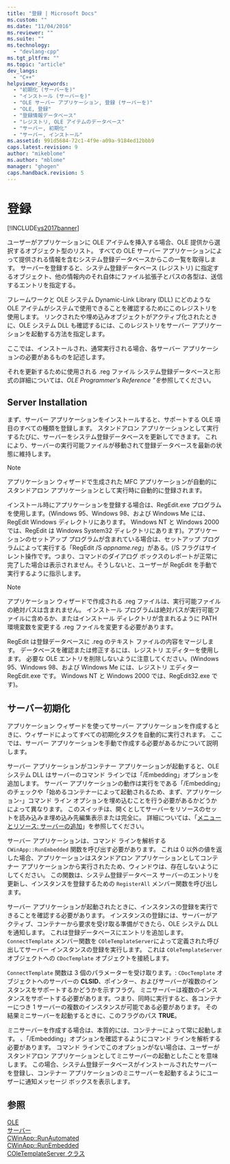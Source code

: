 ```yaml
---
title: "登録 | Microsoft Docs"
ms.custom: ""
ms.date: "11/04/2016"
ms.reviewer: ""
ms.suite: ""
ms.technology: 
  - "devlang-cpp"
ms.tgt_pltfrm: ""
ms.topic: "article"
dev_langs: 
  - "C++"
helpviewer_keywords: 
  - "初期化 (サーバーを)"
  - "インストール (サーバーを)"
  - "OLE サーバー アプリケーション, 登録 (サーバーを)"
  - "OLE, 登録"
  - "登録情報データベース"
  - "レジストリ, OLE アイテムのデータベース"
  - "サーバー, 初期化"
  - "サーバー, インストール"
ms.assetid: 991d5684-72c1-4f9e-a09a-9184ed12bbb9
caps.latest.revision: 9
author: "mikeblome"
ms.author: "mblome"
manager: "ghogen"
caps.handback.revision: 5
---
```

# 登録
[!INCLUDE[vs2017banner](../assembler/inline/includes/vs2017banner.md)]

ユーザーがアプリケーションに OLE アイテムを挿入する場合、OLE 提供から選択するオブジェクト型のリスト。  すべての OLE サーバー アプリケーションによって提供される情報を含むシステム登録データベースからこの一覧を取得します。  サーバーを登録すると、システム登録データベース \(レジストリ\) に指定するオブジェクト、他の情報内のそれ自体にファイル拡張子とパスの各型は、送信するエントリを指定する。  
  
 フレームワークと OLE システム Dynamic\-Link Library \(DLL\) にどのような OLE アイテムがシステムで使用できることを確認するためにこのレジストリを使用します。  リンクされたや埋め込みオブジェクトがアクティブ化されたときに、OLE システム DLL も確認するには、このレジストリをサーバー アプリケーションを起動する方法を指定します。  
  
 ここでは、インストールされ、通常実行される場合、各サーバー アプリケーションの必要があるものを記述します。  
  
 それを更新するために使用される .reg ファイル システム登録データベースと形式の詳細については、*OLE Programmer's Reference "を*参照してください。  
  
##  <a name="_core_server_installation"></a> Server Installation  
 まず、サーバー アプリケーションをインストールすると、サポートする OLE 項目のすべての種類を登録します。  スタンドアロン アプリケーションとして実行するたびに、サーバーをシステム登録データベースを更新してできます。  これにより、サーバーの実行可能ファイルが移動されて登録データベースを最新の状態に維持します。  
  
> [!NOTE]
>  アプリケーション ウィザードで生成された MFC アプリケーションが自動的にスタンドアロン アプリケーションとして実行時に自動的に登録されます。  
  
 インストール時にアプリケーションを登録する場合は、RegEdit.exe プログラムを使用します。\(Windows 95、Windows 98、および Windows Me には、RegEdit Windows ディレクトリにあります。  Windows NT と Windows 2000 では、RegEdit は Windows System32 ディレクトリにあります\)。アプリケーションのセットアップ プログラムが含まれている場合は、セットアップ プログラムによって実行する「RegEdit \/S *appname.reg*」がある。\(\/S フラグはサイレント操作です。つまり、コマンドのダイアログ ボックスのレポートが正常に完了した場合は表示されません。そうしないと、ユーザーが RegEdit を手動で実行するように指示します。  
  
> [!NOTE]
>  アプリケーション ウィザードで作成される .reg ファイルは、実行可能ファイルの絶対パスは含まれません。  インストール プログラムは絶対パスが実行可能ファイルに含めるか、またはインストール ディレクトリが含まれるように PATH 環境変数を変更する .reg ファイルを変更する必要があります。  
  
 RegEdit は登録データベースに .reg のテキスト ファイルの内容をマージします。  データベースを確認または修正するには、レジストリ エディターを使用します。  必要な OLE エントリを削除しないように注意してください。\(Windows 95、Windows 98、および Windows Me には、レジストリ エディター RegEdit.exe です。  Windows NT と Windows 2000 では、RegEdit32.exe です\)。  
  
##  <a name="_core_server_initialization"></a> サーバー初期化  
 アプリケーション ウィザードを使ってサーバー アプリケーションを作成するときに、ウィザードによってすべての初期化タスクを自動的に実行されます。  ここでは、サーバー アプリケーションを手動で作成する必要があるかについて説明します。  
  
 サーバー アプリケーションがコンテナー アプリケーションが起動すると、OLE システム DLL はサーバーのコマンド ラインでは「\/Embedding」オプションを追加します。  サーバー アプリケーションの動作は実行をである「\/Embedding」のチェックや「始めるコンテナーによって起動されるため、まず、アプリケーション\-」コマンド ライン オプションを埋め込むことを行う必要があるかどうかによって異なります。  このスイッチは、開くとしてサーバーをリソースのセットを読み込みま埋め込み先編集表示または完全に。  詳細については、「[メニューとリソース: サーバーの追加](../mfc/menus-and-resources-server-additions.md)」を参照してください。  
  
 サーバー アプリケーションは、コマンド ラインを解析する `CWinApp::RunEmbedded` 関数を呼び出す必要があります。  これは 0 以外の値を返した場合、アプリケーションはスタンドアロン アプリケーションとしてコンテナー アプリケーションから実行されたため、ウィンドウは、存在しないようにしてください。  この関数は、システム登録データベース サーバーのエントリを更新し、インスタンスを登録するための `RegisterAll` メンバー関数を呼び出します。  
  
 サーバー アプリケーションが起動されたときに、インスタンスの登録を実行できることを確認する必要があります。  インスタンスの登録には、サーバーがアクティブ、コンテナーから要求を受け取る準備ができたら、OLE システム DLL を通知します。  これは登録データベースにエントリを追加します。  `ConnectTemplate` メンバー関数を `COleTemplateServer`によって定義された呼び出してサーバー インスタンスの登録を実行します。  これは `COleTemplateServer` オブジェクトへの `CDocTemplate` オブジェクトを接続します。  
  
 `ConnectTemplate` 関数は 3 個のパラメーターを受け取ります。: `CDocTemplate` オブジェクトへのサーバーの **CLSID**、ポインター、およびサーバーが複数のインスタンスをサポートするかどうかを示すフラグ。  ミニサーバーは複数のインスタンスをサポートする必要があります。つまり、同時に実行すると、各コンテナーにつき 1 サーバーの複数のインスタンスが可能である必要があります。  その結果ミニサーバーを起動するときに、このフラグのパス **TRUE**。  
  
 ミニサーバーを作成する場合は、本質的には、コンテナーによって常に起動します。  、「\/Embedding」オプションを確認するようにコマンド ラインを解析する必要があります。  コマンド ラインでこのオプションがない場合は、ユーザーがスタンドアロン アプリケーションとしてミニサーバーの起動としたことを意味します。  この場合、システム登録データベースがインストールされたサーバーを登録し、コンテナー アプリケーションのミニサーバーを起動するようにユーザーに通知メッセージ ボックスを表示します。  
  
## 参照  
 [OLE](../mfc/ole-in-mfc.md)   
 [サーバー](../mfc/servers.md)   
 [CWinApp::RunAutomated](../Topic/CWinApp::RunAutomated.md)   
 [CWinApp::RunEmbedded](../Topic/CWinApp::RunEmbedded.md)   
 [COleTemplateServer クラス](../mfc/reference/coletemplateserver-class.md)